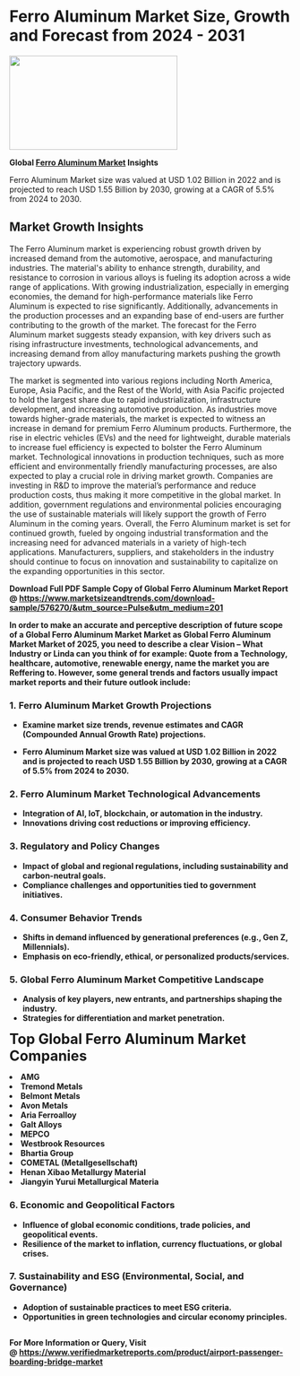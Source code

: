 <H1>Ferro Aluminum Market Size, Growth and Forecast from 2024 - 2031</H1><img class="aligncenter size-medium wp-image-584254" src="https://thirdeyenews.in/wp-content/uploads/2024/09/Global-Market-Research-300x168.jpeg" alt="" width="300" height="168" /><p><strong>Global&nbsp;<a href="https://www.marketsizeandtrends.com/download-sample/576270/&amp;utm_source=Pulse&amp;utm_medium=201">Ferro Aluminum Market</a> Insights</strong></p><p>Ferro Aluminum Market size was valued at USD 1.02 Billion in 2022 and is projected to reach USD 1.55 Billion by 2030, growing at a CAGR of 5.5% from 2024 to 2030.</p><p><h2>Market Growth Insights</h2> <p>The Ferro Aluminum market is experiencing robust growth driven by increased demand from the automotive, aerospace, and manufacturing industries. The material's ability to enhance strength, durability, and resistance to corrosion in various alloys is fueling its adoption across a wide range of applications. With growing industrialization, especially in emerging economies, the demand for high-performance materials like Ferro Aluminum is expected to rise significantly. Additionally, advancements in the production processes and an expanding base of end-users are further contributing to the growth of the market. The forecast for the Ferro Aluminum market suggests steady expansion, with key drivers such as rising infrastructure investments, technological advancements, and increasing demand from alloy manufacturing markets pushing the growth trajectory upwards.</p> <p><strong></strong></p> <p>The market is segmented into various regions including North America, Europe, Asia Pacific, and the Rest of the World, with Asia Pacific projected to hold the largest share due to rapid industrialization, infrastructure development, and increasing automotive production. As industries move towards higher-grade materials, the market is expected to witness an increase in demand for premium Ferro Aluminum products. Furthermore, the rise in electric vehicles (EVs) and the need for lightweight, durable materials to increase fuel efficiency is expected to bolster the Ferro Aluminum market. Technological innovations in production techniques, such as more efficient and environmentally friendly manufacturing processes, are also expected to play a crucial role in driving market growth. Companies are investing in R&D to improve the material’s performance and reduce production costs, thus making it more competitive in the global market. In addition, government regulations and environmental policies encouraging the use of sustainable materials will likely support the growth of Ferro Aluminum in the coming years. Overall, the Ferro Aluminum market is set for continued growth, fueled by ongoing industrial transformation and the increasing need for advanced materials in a variety of high-tech applications. Manufacturers, suppliers, and stakeholders in the industry should continue to focus on innovation and sustainability to capitalize on the expanding opportunities in this sector.</p> <p><strong></p><p><span class=""><strong>Download Full PDF Sample Copy of Global Ferro Aluminum Market Report</strong> @ <a href="https://www.marketsizeandtrends.com/download-sample/576270/&amp;utm_source=Pulse&amp;utm_medium=201" target="_blank">https://www.marketsizeandtrends.com/download-sample/576270/&amp;utm_source=Pulse&amp;utm_medium=201</a></span></p><p>In order to make an accurate and perceptive description of future scope of a Global&nbsp;Ferro Aluminum Market Market as Global&nbsp;Ferro Aluminum Market Market of 2025, you need to describe a clear Vision &ndash; What Industry or Linda can you think of for example: Quote from a Technology, healthcare, automotive, renewable energy, name the market you are Reffering to. However, some general trends and factors usually impact market reports and their future outlook include:</p><h3>1.&nbsp;<strong>Ferro Aluminum Market Growth Projections</strong></h3><ul><li>Examine market size trends, revenue estimates and CAGR (Compounded Annual Growth Rate) projections.</li><li><p>Ferro Aluminum Market size was valued at USD 1.02 Billion in 2022 and is projected to reach USD 1.55 Billion by 2030, growing at a CAGR of 5.5% from 2024 to 2030.</p></li></ul><h3>2.&nbsp;<strong>Ferro Aluminum Market Technological Advancements</strong></h3><ul><li>Integration of AI, IoT, blockchain, or automation in the industry.</li><li>Innovations driving cost reductions or improving efficiency.</li></ul><h3>3.&nbsp;<strong>Regulatory and Policy Changes</strong></h3><ul><li>Impact of global and regional regulations, including sustainability and carbon-neutral goals.</li><li>Compliance challenges and opportunities tied to government initiatives.</li></ul><h3>4.&nbsp;<strong>Consumer Behavior Trends</strong></h3><ul><li>Shifts in demand influenced by generational preferences (e.g., Gen Z, Millennials).</li><li>Emphasis on eco-friendly, ethical, or personalized products/services.</li></ul><h3>5.&nbsp;<strong>Global Ferro Aluminum Market Competitive Landscape</strong></h3><ul><li>Analysis of key players, new entrants, and partnerships shaping the industry.</li><li>Strategies for differentiation and market penetration.</li></ul><p data-pm-slice="1 1 []"><span style="color: inherit; font-family: inherit; font-size: 25px;">Top Global Ferro Aluminum Market Companies</span></p><div class="" data-test-id=""><p><li>AMG</li><li> Tremond Metals</li><li> Belmont Metals</li><li> Avon Metals</li><li> Aria Ferroalloy</li><li> Galt Alloys</li><li> MEPCO</li><li> Westbrook Resources</li><li> Bhartia Group</li><li> COMETAL (Metallgesellschaft)</li><li> Henan Xibao Metallurgy Material</li><li> Jiangyin Yurui Metallurgical Materia</li></p></div><h3>6.&nbsp;<strong>Economic and Geopolitical Factors</strong></h3><ul><li>Influence of global economic conditions, trade policies, and geopolitical events.</li><li>Resilience of the market to inflation, currency fluctuations, or global crises.</li></ul><h3>7.&nbsp;<strong>Sustainability and ESG (Environmental, Social, and Governance)</strong></h3><ul><li>Adoption of sustainable practices to meet ESG criteria.</li><li>Opportunities in green technologies and circular economy principles.</li></ul><h2><strong style="font-size: 14px;">For More Information or Query, Visit @&nbsp;</strong><a style="background-color: #ffffff; font-size: 14px;" href="https://www.marketsizeandtrends.com/report/ferro-aluminum-market/" target="_blank">https://www.verifiedmarketreports.com/product/airport-passenger-boarding-bridge-market</a></h2>
